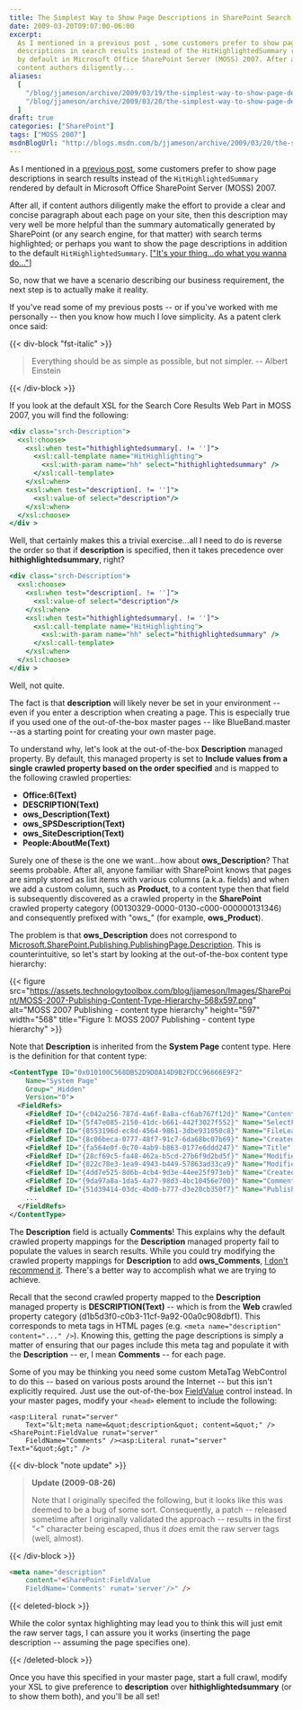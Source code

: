 ```yaml
---
title: The Simplest Way to Show Page Descriptions in SharePoint Search Results
date: 2009-03-20T09:07:00-06:00
excerpt:
  As I mentioned in a previous post , some customers prefer to show page
  descriptions in search results instead of the HitHighlightedSummary rendered
  by default in Microsoft Office SharePoint Server (MOSS) 2007. After all, if
  content authors diligently...
aliases:
  [
    "/blog/jjameson/archive/2009/03/19/the-simplest-way-to-show-page-descriptions-in-sharepoint-search-results.aspx",
    "/blog/jjameson/archive/2009/03/20/the-simplest-way-to-show-page-descriptions-in-sharepoint-search-results.aspx",
  ]
draft: true
categories: ["SharePoint"]
tags: ["MOSS 2007"]
msdnBlogUrl: "http://blogs.msdn.com/b/jjameson/archive/2009/03/20/the-simplest-way-to-show-page-descriptions-in-sharepoint-search-results.aspx"
---
```


As I mentioned in a
[previous post](/blog/jjameson/2009/03/19/argumentnullexception-with-optional-publishingpage-description-property-with-some-thoughts-on-breaking-the-build-too),
some customers prefer to show page descriptions in search results instead of the
`HitHighlightedSummary` rendered by default in Microsoft Office SharePoint
Server (MOSS) 2007.

After all, if content authors diligently make the effort to provide a clear and
concise paragraph about each page on your site, then this description may very
well be more helpful than the summary automatically generated by SharePoint (or
any search engine, for that matter) with search terms highlighted; or perhaps
you want to show the page descriptions in addition to the default
`HitHighlightedSummary`.
[["It's your thing...do what you wanna do..."](http://www.youtube.com/watch?v=2v2-DSKx3Eg)]

So, now that we have a scenario describing our business requirement, the next
step is to actually make it reality.

If you've read some of my previous posts -- or if you've worked with me
personally -- then you know how much I love simplicity. As a patent clerk once
said:

{{< div-block "fst-italic" >}}

> Everything should be as simple as possible, but not simpler.
> -- Albert Einstein

{{< /div-block >}}

If you look at the default XSL for the Search Core Results Web Part in MOSS
2007, you will find the following:

```XSLT
<div class="srch-Description">
  <xsl:choose>
    <xsl:when test="hithighlightedsummary[. != '']">
      <xsl:call-template name="HitHighlighting">
        <xsl:with-param name="hh" select="hithighlightedsummary" />
      </xsl:call-template>
    </xsl:when>
    <xsl:when test="description[. != '']">
      <xsl:value-of select="description"/>
    </xsl:when>
  </xsl:choose>
</div >
```

Well, that certainly makes this a trivial exercise...all I need to do is reverse
the order so that if **description** is specified, then it takes precedence over
**hithighlightedsummary**, right?

```XSLT
<div class="srch-Description">
  <xsl:choose>
    <xsl:when test="description[. != '']">
      <xsl:value-of select="description"/>
    </xsl:when>
    <xsl:when test="hithighlightedsummary[. != '']">
      <xsl:call-template name="HitHighlighting">
        <xsl:with-param name="hh" select="hithighlightedsummary" />
      </xsl:call-template>
    </xsl:when>
  </xsl:choose>
</div >
```

Well, not quite.

The fact is that **description** will likely never be set in your environment --
even if you enter a description when creating a page. This is especially true if
you used one of the out-of-the-box master pages -- like BlueBand.master --as a
starting point for creating your own master page.

To understand why, let's look at the out-of-the-box **Description** managed
property. By default, this managed property is set to **Include values from a
single crawled property based on the order specified** and is mapped to the
following crawled properties:

- **Office:6(Text)**
- **DESCRIPTION(Text)**
- **ows_Description(Text)**
- **ows_SPSDescription(Text)**
- **ows_SiteDescription(Text)**
- **People:AboutMe(Text)**

Surely one of these is the one we want...how about **ows_Description**? That
seems probable. After all, anyone familiar with SharePoint knows that pages are
simply stored as list items with various columns (a.k.a. fields) and when we add
a custom column, such as **Product**, to a content type then that field is
subsequently discovered as a crawled property in the **SharePoint** crawled
property category (00130329-0000-0130-c000-000000131346) and consequently
prefixed with "ows\_" (for example, **ows_Product**).

The problem is that **ows_Description** does not correspond to
[Microsoft.SharePoint.Publishing.PublishingPage.Description](http://msdn.microsoft.com/en-us/library/microsoft.sharepoint.publishing.publishingpage.description.aspx).
This is counterintuitive, so let's start by looking at the out-of-the-box
content type hierarchy:

{{< figure
src="https://assets.technologytoolbox.com/blog/jjameson/Images/SharePoint/MOSS-2007-Publishing-Content-Type-Hierarchy-568x597.png"
alt="MOSS 2007 Publishing - content type hierarchy" height="597" width="568"
title="Figure 1: MOSS 2007 Publishing - content type hierarchy" >}}

Note that **Description** is inherited from the **System Page** content type.
Here is the definition for that content type:

```XML
<ContentType ID="0x010100C568DB52D9D0A14D9B2FDCC96666E9F2"
    Name="System Page"
    Group="_Hidden"
    Version="0">
  <FieldRefs>
    <FieldRef ID="{c042a256-787d-4a6f-8a8a-cf6ab767f12d}" Name="ContentType" />
    <FieldRef ID="{5f47e085-2150-41dc-b661-442f3027f552}" Name="SelectFilename" />
    <FieldRef ID="{8553196d-ec8d-4564-9861-3dbe931050c8}" Name="FileLeafRef" />
    <FieldRef ID="{8c06beca-0777-48f7-91c7-6da68bc07b69}" Name="Created" />
    <FieldRef ID="{fa564e0f-0c70-4ab9-b863-0177e6ddd247}" Name="Title" />
    <FieldRef ID="{28cf69c5-fa48-462a-b5cd-27b6f9d2bd5f}" Name="Modified" />
    <FieldRef ID="{822c78e3-1ea9-4943-b449-57863ad33ca9}" Name="Modified_x0020_By" />
    <FieldRef ID="{4dd7e525-8d6b-4cb4-9d3e-44ee25f973eb}" Name="Created_x0020_By" />
    <FieldRef ID="{9da97a8a-1da5-4a77-98d3-4bc10456e700}" Name="Comments" />
    <FieldRef ID="{51d39414-03dc-4bd0-b777-d3e20cb350f7}" Name="PublishingStartDate" />
    ...
  </FieldRefs>
</ContentType>
```

The **Description** field is actually **Comments**! This explains why the
default crawled property mappings for the **Description** managed property fail
to populate the values in search results. While you could try modifying the
crawled property mappings for **Description** to add **ows_Comments**,
[I don't recommend it](/blog/jjameson/2009/03/05/excluding-various-sharepoint-items-from-search-results-on-internet-facing-moss-sites).
There's a better way to accomplish what we are trying to achieve.

Recall that the second crawled property mapped to the **Description** managed
property is **DESCRIPTION(Text)** -- which is from the **Web** crawled property
category (d1b5d3f0-c0b3-11cf-9a92-00a0c908dbf1). This corresponds to meta tags
in HTML pages (e.g. `<meta name="description" content="..." />`). Knowing this,
getting the page descriptions is simply a matter of ensuring that our pages
include this meta tag and populate it with the **Description** -- er, I mean
**Comments** -- for each page.

Some of you may be thinking you need some custom MetaTag WebControl to do this
-- based on various posts around the Internet -- but this isn't explicitly
required. Just use the out-of-the-box
[FieldValue](http://msdn.microsoft.com/en-us/library/microsoft.sharepoint.webcontrols.fieldvalue.aspx)
control instead. In your master pages, modify your `<head>` element to include
the following:

```ASP.NET
<asp:Literal runat="server"
    Text="&lt;meta name=&quot;description&quot; content=&quot;" /><SharePoint:FieldValue runat="server"
    FieldName="Comments" /><asp:Literal runat="server" Text="&quot;&gt;" />
```

{{< div-block "note update" >}}

> **Update (2009-08-26)**
>
> Note that I originally specifed the following, but it looks like this was
> deemed to be a bug of some sort. Consequently, a patch -- released sometime
> after I originally validated the approach -- results in the first "&lt;"
> character being escaped, thus it _does_ emit the raw server tags (well,
> almost).

{{< /div-block >}}

```HTML
<meta name="description"
    content="<SharePoint:FieldValue
    FieldName='Comments' runat='server'/>" />
```

{{< deleted-block >}}

While the color syntax highlighting may lead you to think this will just emit
the raw server tags, I can assure you it works (inserting the page description
-- assuming the page specifies one).

{{< /deleted-block >}}

Once you have this specified in your master page, start a full crawl, modify
your XSL to give preference to **description** over **hithighlightedsummary**
(or to show them both), and you'll be all set!
